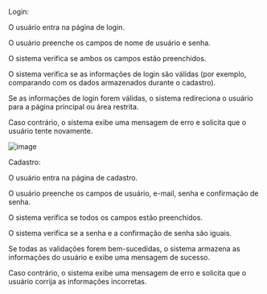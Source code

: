 
Login:


O usuário entra na página de login.


O usuário preenche os campos de nome de usuário e senha.


O sistema verifica se ambos os campos estão preenchidos.


O sistema verifica se as informações de login são válidas (por exemplo, comparando com os dados armazenados durante o cadastro).


Se as informações de login forem válidas, o sistema redireciona o usuário para a página principal ou área restrita.


Caso contrário, o sistema exibe uma mensagem de erro e solicita que o usuário tente novamente.



![image](https://github.com/PatrickGabrielSilva/Sistema_de_login/assets/110678439/4948bd3b-0bbe-4dc9-84d2-ed16626937c1)












Cadastro:

O usuário entra na página de cadastro.


O usuário preenche os campos de usuário, e-mail, senha e confirmação de senha.


O sistema verifica se todos os campos estão preenchidos.


O sistema verifica se a senha e a confirmação de senha são iguais.


Se todas as validações forem bem-sucedidas, o sistema armazena as informações do usuário e exibe uma mensagem de sucesso.


Caso contrário, o sistema exibe uma mensagem de erro e solicita que o usuário corrija as informações incorretas.




